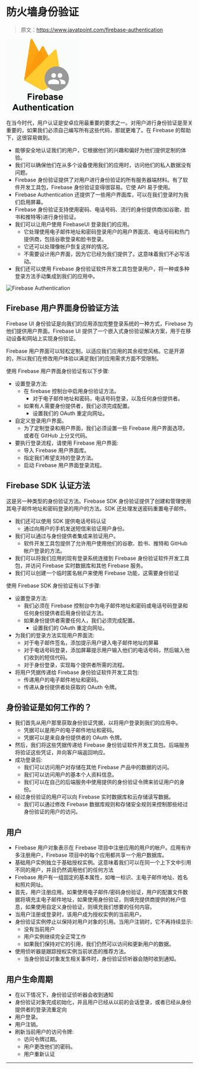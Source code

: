 # 防火墙身份验证

> 原文：<https://www.javatpoint.com/firebase-authentication>

![Firebase Authentication](img/638289d0f837c64b6a327693287c2ab8.png)

在当今时代，用户认证是安卓应用最重要的要求之一。对用户进行身份验证是至关重要的，如果我们必须自己编写所有这些代码，那就更难了。在 Firebase 的帮助下，这很容易做到。

*   能够安全地认证我们的用户，它根据他们的兴趣和偏好为他们提供定制的体验。
*   我们可以确保他们在从多个设备使用我们的应用时，访问他们的私人数据没有问题。
*   Firebase 身份验证提供了对用户进行身份验证的所有服务器端材料。有了软件开发工具包，Firebase 身份验证变得很容易。它使 API 易于使用。
*   Firebase Authentication 还提供了一些用户界面库，可以在我们登录时为我们启用屏幕。
*   Firebase 身份验证支持使用密码、电话号码、流行的身份提供商(如谷歌、脸书和推特等)进行身份验证。
*   我们可以让用户使用 FirebaseUI 登录我们的应用。
    *   它处理使用电子邮件地址和密码登录用户的用户界面流、电话号码和热门提供商，包括谷歌登录和脸书登录。
    *   它还可以处理像帐户恢复这样的情况。
    *   不需要设计用户界面，因为它已经为我们提供了。这意味着我们不必写活动。
*   我们还可以使用 Firebase 身份验证软件开发工具包登录用户，将一种或多种登录方法手动集成到我们的应用中。

![Firebase Authentication](img/659d8d0b5d03c5155f9e102a0942e047.png)

## Firebase 用户界面身份验证方法

Firebase UI 身份验证是向我们的应用添加完整登录系统的一种方式，Firebase 为他们提供用户界面。Firebase UI 提供了一个嵌入式身份验证解决方案，用于在移动设备和网站上实现身份验证。

Firebase 用户界面可以轻松定制，以适应我们应用的其余视觉风格。它是开源的，所以我们在修改用户体验以满足我们的应用需求方面不受限制。

使用 Firebase 用户界面身份验证有以下步骤:

*   设置登录方法:
    *   在 firebase 控制台中启用身份验证方法。
        *   对于电子邮件地址和密码，电话号码登录，以及任何身份提供者。
    *   如果有人需要身份提供者，我们必须完成配置。
        *   设置我们的 OAuth 重定向网址。
*   自定义登录用户界面。
    *   为了定制登录和用户界面，我们必须设置一些 Firebase 用户界面选项，或者在 GitHub 上分叉代码。
*   要执行登录流程，请使用 Firebase 用户界面:
    *   导入 Firebase 用户界面库。
    *   指定我们希望支持的登录方法。
    *   启动 Firebase 用户界面登录流程。

## Firebase SDK 认证方法

这是另一种类型的身份验证方法。Firebase SDK 身份验证提供了创建和管理使用其电子邮件地址和密码登录的用户的方法。SDK 还处理发送密码重置电子邮件。

*   我们还可以使用 SDK 提供电话号码认证
    *   通过向用户的手机发送短信来验证用户身份。
*   我们可以通过与身份提供者集成来验证用户。
    *   软件开发工具包提供了允许用户使用他们的谷歌、脸书、推特和 GitHub 帐户登录的方法。
*   我们可以将我们应用的现有登录系统连接到 Firebase 身份验证软件开发工具包，并访问 Firebase 实时数据库和其他 Firebase 服务。
*   我们可以创建一个临时匿名帐户来使用 Firebase 功能，这需要身份验证

使用 Firebase SDK 身份验证有以下步骤:

*   设置登录方法:
    *   我们必须在 Firebase 控制台中为电子邮件地址和密码或电话号码登录和任何身份提供者启用身份验证方法。
    *   如果身份提供者需要任何人，我们必须完成配置。
        *   设置我们的 OAuth 重定向网址。
*   为我们的登录方法实现用户界面流:
    *   对于电子邮件签名，添加提示用户键入电子邮件地址的屏幕
    *   对于电话号码登录，添加屏幕提示用户输入他们的电话号码，然后输入他们收到的短信代码。
    *   对于身份登录，实现每个提供者所需的流程。
*   将用户凭据传递给 Firebase 身份验证软件开发工具包:
    *   传递用户的电子邮件地址和密码。
    *   传递从身份提供者处获取的 OAuth 令牌。

## 身份验证是如何工作的？

*   我们首先从用户那里获取身份验证凭据，以将用户登录到我们的应用中。
    *   凭据可以是用户的电子邮件地址和密码。
    *   凭据可以是来自身份提供者的 OAuth 令牌。
*   然后，我们将这些凭据传递给 Firebase 身份验证软件开发工具包。后端服务将验证这些凭证，并向客户端返回响应。
*   成功登录后:
    *   我们可以访问用户对存储在其他 Firebase 产品中的数据的访问。
    *   我们可以访问用户的基本个人资料信息。
    *   我们可以在自己的后端服务中使用提供的身份验证令牌来验证用户的身份。
*   经过身份验证的用户可以向 Firebase 实时数据库和云存储读写数据。
    *   我们可以通过修改 Firebase 数据库规则和存储安全规则来控制那些经过身份验证的用户的访问。

## 用户

*   Firebase 用户对象表示在 Firebase 项目中注册应用的用户的帐户。应用有许多注册用户，Firebase 项目中的每个应用都共享一个用户数据库。
*   基础用户实例独立于基础授权实例。这意味着我们可以在同一个上下文中引用不同的用户，并且仍然调用他们的任何方法
*   Firebase 用户有一组固定的基本属性，如唯一标识、主电子邮件地址、姓名和照片网址。
*   首先，用户注册应用。如果使用电子邮件/密码身份验证，用户的配置文件数据将填充主电子邮件地址，如果使用身份验证，则填充提供商提供的帐户信息，如果使用自定义身份验证，则填充我们想要的任何内容。
*   当用户注册或登录时，该用户成为授权实例的当前用户。
*   身份验证实例停止以保持对用户对象的引用。当用户注销时，它不再持续显示:
    *   没有当前用户
    *   用户实例继续完全正常工作
    *   如果我们保持对它的引用，我们仍然可以访问和更新用户的数据。
*   使用侦听器是跟踪授权实例当前状态的推荐方法。
    *   当身份验证对象发生相关事件时，身份验证侦听器会随时收到通知。

## 用户生命周期

*   在以下情况下，身份验证侦听器会收到通知
*   身份验证对象完成初始化，并且用户已经从以前的会话登录，或者已经从身份提供者的登录流重定向
*   用户登录。
*   用户注销。
*   刷新当前用户的访问令牌:
    *   访问令牌过期。
    *   用户更改他们的密码。
    *   用户重新认证

* * *